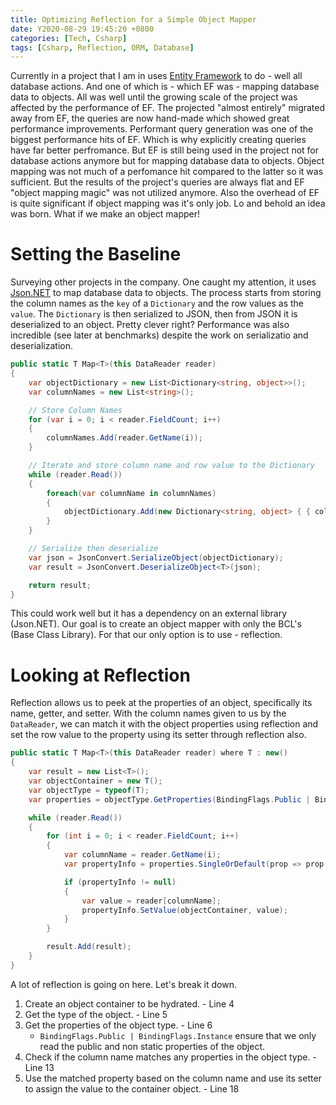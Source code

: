 ```yaml
---
title: Optimizing Reflection for a Simple Object Mapper
date: Y2020-08-29 19:45:20 +0800
categories: [Tech, Csharp]
tags: [Csharp, Reflection, ORM, Database]
---
```


Currently in a project that I am in uses [Entity Framework](https://docs.microsoft.com/en-us/ef/) to do - well all database actions. And one of which is - which EF was - mapping database data to objects. All was well until the growing scale of the project was affected by the performance of EF. The projected "almost entirely" migrated away from EF, the queries are now hand-made which showed great performance improvements. Performant query generation was one of the biggest performance hits of EF. Which is why explicitly creating queries have far better perfromance. But EF is still being used in the project not for database actions anymore but for mapping database data to objects. Object mapping was not much of a perfomance hit compared to the latter so it was sufficient. But the results of the project's queries are always flat and EF "object mapping magic" was not utilized anymore. Also the overhead of EF is quite significant if object mapping was it's only job. Lo and behold an idea was born. What if we make an object mapper!

# Setting the Baseline
Surveying other projects in the company. One caught my attention, it uses [Json.NET](https://www.newtonsoft.com/) to map database data to objects. The process starts from storing the column names as the `key` of a `Dictionary` and the row values as the `value`. The `Dictionary` is then serialized to JSON, then from JSON it is deserialized to an object. Pretty clever right? Performance was also incredible (see later at benchmarks) despite the work on serializatio and deserialization.

```csharp
public static T Map<T>(this DataReader reader) 
{
    var objectDictionary = new List<Dictionary<string, object>>();
    var columnNames = new List<string>();

    // Store Column Names
    for (var i = 0; i < reader.FieldCount; i++)
    {
        columnNames.Add(reader.GetName(i));
    }

    // Iterate and store column name and row value to the Dictionary
    while (reader.Read())
    {
        foreach(var columnName in columnNames)
        {
            objectDictionary.Add(new Dictionary<string, object> { { columnName, reader[columnName] } });
        }
    }

    // Serialize then deserialize
    var json = JsonConvert.SerializeObject(objectDictionary);
    var result = JsonConvert.DeserializeObject<T>(json);

    return result;
}
```

This could work well but it has a dependency on an external library (Json.NET). Our goal is to create an object mapper with only the BCL's (Base Class Library). For that our only option is to use - reflection.

# Looking at Reflection
Reflection allows us to peek at the properties of an object, specifically its name, getter, and setter. With the column names given to us by the `DataReader`, we can match it with the object properties using reflection and set the row value to the property using its setter through reflection also.

```csharp
public static T Map<T>(this DataReader reader) where T : new()
{
    var result = new List<T>();
    var objectContainer = new T();
    var objectType = typeof(T);
    var properties = objectType.GetProperties(BindingFlags.Public | BindingFlags.Instance);

    while (reader.Read())
    {
        for (int i = 0; i < reader.FieldCount; i++)
        {
            var columnName = reader.GetName(i);
            var propertyInfo = properties.SingleOrDefault(prop => prop.Name == columnName);

            if (propertyInfo != null)
            {
                var value = reader[columnName];
                propertyInfo.SetValue(objectContainer, value);
            }
        }

        result.Add(result);
    }
}
```

A lot of reflection is going on here. Let's break it down.

1. Create an object container to be hydrated. - Line 4
2. Get the type of the object. - Line 5
3. Get the properties of the object type. - Line 6
   - `BindingFlags.Public | BindingFlags.Instance` ensure that we only read the public and non static properties of the object.
4. Check if the column name matches any properties in the object type. - Line 13
5. Use the matched property based on the column name and use its setter to assign the value to the container object. - Line 18
